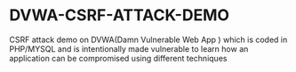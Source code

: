 # DVWA-CSRF-ATTACK-DEMO
CSRF attack demo on DVWA(Damn Vulnerable Web App ) which is coded in PHP/MYSQL and is intentionally made vulnerable to learn how an application can be compromised using different techniques
